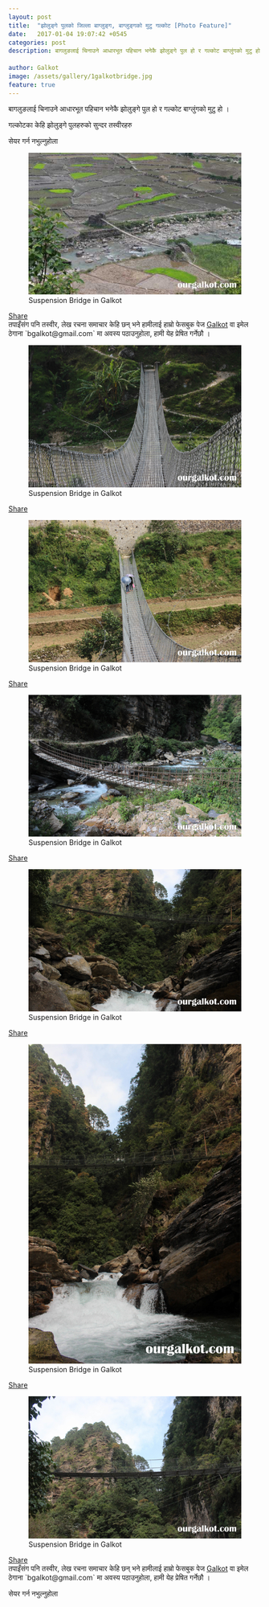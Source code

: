```yaml
---
layout: post
title:  "झोलुङ्गे पुलको जिल्ला बाग्लुङ्ग, बाग्लुङ्गको मुटु गल्कोट [Photo Feature]"
date:   2017-01-04 19:07:42 +0545
categories: post
description: बागलुङलाई चिनाउने आधारभूत पहिचान भनेकै झोलुङ्गे पुल हो र गल्कोट बाग्लुंगको मुटु हो। गल्कोटका केहि झोलुङ्गे पुलहरुको सुन्दर तस्वीरहरु | Galkot News, Khabar, Information

author: Galkot
image: /assets/gallery/1galkotbridge.jpg
feature: true
---
```

बागलुङलाई चिनाउने आधारभूत पहिचान भनेकै झोलुङ्गे पुल हो र गल्कोट बाग्लुंगको मुटु हो  ।

गल्कोटका केहि झोलुङ्गे पुलहरुको सुन्दर तस्वीरहरु

सेयर गर्न नभुल्नुहोला 



<figure><img src="/assets/gallery/1galkotbridge.jpg"><figcaption>Suspension Bridge in Galkot</figcaption></figure>
<div class="fb-like" data-href="https://ourgalkot.com/assets/gallery/1galkotbridge.jpg" data-layout="button_count" data-action="like" data-size="small" data-show-faces="true" data-share="false"></div>



<div class="fb-share-button" data-href="https://ourgalkot.com/article/suspension-bridges-in-galkot-baglung" data-layout="button_count" data-size="small" data-mobile-iframe="true"><a class="fb-xfbml-parse-ignore" target="_blank" href="https://www.facebook.com/sharer/sharer.php?u=https%3A%2F%2Fourgalkot.com%2Farticle%2Fsuspension-bridges-in-galkot-baglung&amp;src=sdkpreparse">Share</a></div>
<div class="fb-comments" data-href="https://ourgalkot.com/assets/gallery/1galkotbridge.jpg" data-numposts="5"></div>
तपाइँसंग पनि तस्वीर, लेख रचना समाचार केहि छन् भने हामीलाई हाम्रो फेसबुक पेज <a href="https://facebook.com/golkot">Galkot</a> वा इमेल ठेगाना `bgalkot@gmail.com` मा अवस्य पठाउनुहोला, हामी येह प्रेषित गर्नेछौ  ।




<figure><img src="/assets/gallery/2galkotbridge.jpg"><figcaption>Suspension Bridge in Galkot</figcaption></figure>
<div class="fb-like" data-href="https://ourgalkot.com/assets/gallery/2galkotbridge.jpg" data-layout="button_count" data-action="like" data-size="small" data-show-faces="true" data-share="false"></div>
<div class="fb-share-button" data-href="https://ourgalkot.com/article/suspension-bridges-in-galkot-baglung" data-layout="button_count" data-size="small" data-mobile-iframe="true"><a class="fb-xfbml-parse-ignore" target="_blank" href="https://www.facebook.com/sharer/sharer.php?u=https%3A%2F%2Fourgalkot.com%2Farticle%2Fsuspension-bridges-in-galkot-baglung&amp;src=sdkpreparse">Share</a></div>
<div class="fb-comments" data-href="https://ourgalkot.com/assets/gallery/2galkotbridge.jpg" data-numposts="5"></div>






<figure><img src="/assets/gallery/3galkotbridge.jpg"><figcaption>Suspension Bridge in Galkot</figcaption></figure>
<div class="fb-like" data-href="https://ourgalkot.com/assets/gallery/3galkotbridge.jpg" data-layout="button_count" data-action="like" data-size="small" data-show-faces="true" data-share="false"></div>

<div class="fb-share-button" data-href="https://ourgalkot.com/article/suspension-bridges-in-galkot-baglung" data-layout="button_count" data-size="small" data-mobile-iframe="true"><a class="fb-xfbml-parse-ignore" target="_blank" href="https://www.facebook.com/sharer/sharer.php?u=https%3A%2F%2Fourgalkot.com%2Farticle%2Fsuspension-bridges-in-galkot-baglung&amp;src=sdkpreparse">Share</a></div>
<div class="fb-comments" data-href="https://ourgalkot.com/assets/gallery/3galkotbridge.jpg" data-numposts="5"></div>




<figure><img src="/assets/gallery/4galkotbridge.jpg"><figcaption>Suspension Bridge in Galkot</figcaption></figure>
<div class="fb-like" data-href="https://ourgalkot.com/assets/gallery/4galkotbridge.jpg" data-layout="button_count" data-action="like" data-size="small" data-show-faces="true" data-share="false"></div>

<div class="fb-share-button" data-href="https://ourgalkot.com/article/suspension-bridges-in-galkot-baglung" data-layout="button_count" data-size="small" data-mobile-iframe="true"><a class="fb-xfbml-parse-ignore" target="_blank" href="https://www.facebook.com/sharer/sharer.php?u=https%3A%2F%2Fourgalkot.com%2Farticle%2Fsuspension-bridges-in-galkot-baglung&amp;src=sdkpreparse">Share</a></div>
<div class="fb-comments" data-href="https://ourgalkot.com" data-numposts="5"></div>



<figure><img src="/assets/gallery/5galkotbridge.jpg"><figcaption>Suspension Bridge in Galkot</figcaption></figure>
<div class="fb-like" data-href="https://ourgalkot.com/assets/gallery/5galkotbridge.jpg" data-layout="button_count" data-action="like" data-size="small" data-show-faces="true" data-share="false"></div>
<div class="fb-share-button" data-href="https://ourgalkot.com/article/suspension-bridges-in-galkot-baglung" data-layout="button_count" data-size="small" data-mobile-iframe="true"><a class="fb-xfbml-parse-ignore" target="_blank" href="https://www.facebook.com/sharer/sharer.php?u=https%3A%2F%2Fourgalkot.com%2Farticle%2Fsuspension-bridges-in-galkot-baglung&amp;src=sdkpreparse">Share</a></div>

<div class="fb-comments" data-href="https://ourgalkot.com/assets/gallery/6galkotbridge.jpg" data-numposts="5"></div>



<figure><img src="/assets/gallery/6galkotbridge.jpg"><figcaption>Suspension Bridge in Galkot</figcaption></figure>
<div class="fb-like" data-href="https://ourgalkot.com/assets/gallery/6galkotbridge.jpg" data-layout="button_count" data-action="like" data-size="small" data-show-faces="true" data-share="false"></div>
<div class="fb-share-button" data-href="https://ourgalkot.com/article/suspension-bridges-in-galkot-baglung" data-layout="button_count" data-size="small" data-mobile-iframe="true"><a class="fb-xfbml-parse-ignore" target="_blank" href="https://www.facebook.com/sharer/sharer.php?u=https%3A%2F%2Fourgalkot.com%2Farticle%2Fsuspension-bridges-in-galkot-baglung&amp;src=sdkpreparse">Share</a></div>
<div class="fb-comments" data-href="https://ourgalkot.com/assets/gallery/6galkotbridge.jpg" data-numposts="5"></div>


<figure><img src="/assets/gallery/7galkotbridge.jpg"><figcaption>Suspension Bridge in Galkot</figcaption></figure>
<div class="fb-like" data-href="https://ourgalkot.com/assets/gallery/7galkotbridge.jpg" data-layout="button_count" data-action="like" data-size="small" data-show-faces="true" data-share="false"></div>
<div class="fb-share-button" data-href="https://ourgalkot.com/article/suspension-bridges-in-galkot-baglung" data-layout="button_count" data-size="small" data-mobile-iframe="true"><a class="fb-xfbml-parse-ignore" target="_blank" href="https://www.facebook.com/sharer/sharer.php?u=https%3A%2F%2Fourgalkot.com%2Farticle%2Fsuspension-bridges-in-galkot-baglung&amp;src=sdkpreparse">Share</a></div>
<div class="fb-comments" data-href="https://ourgalkot.com/assets/gallery/7galkotbridge.jpg" data-numposts="5"></div>
तपाइँसंग पनि तस्वीर, लेख रचना समाचार केहि छन् भने हामीलाई हाम्रो फेसबुक पेज <a href="https://facebook.com/golkot">Galkot</a> वा इमेल ठेगाना `bgalkot@gmail.com` मा अवस्य पठाउनुहोला, हामी येह प्रेषित गर्नेछौ  ।

सेयर गर्न नभुल्नुहोला 